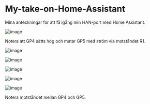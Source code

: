 # My-take-on-Home-Assistant

Mina anteckningar för att få igång min HAN-port med Home Assistant.

![image](https://github.com/user-attachments/assets/92d954cc-ea6b-4a86-b90b-473fdb16f454)

Notera att GP4 sätts hög och matar GP5 med ström via motståndet R1.


![image](https://github.com/user-attachments/assets/f4872115-89f5-47be-b81a-cbf5b15ee0e4)

![image](https://github.com/user-attachments/assets/9d47e774-c2b8-4ee1-ba86-0cab7114ebaa)

![image](https://github.com/user-attachments/assets/85ed337f-ec65-4e3d-a764-57b0225a62da)

![image](https://github.com/user-attachments/assets/e8a57f75-d8c5-4fe0-a88c-3ab08dd35dcc)

![image](https://github.com/user-attachments/assets/52b90cac-16fd-416f-a3da-5663a39152b0)

Notera motståndet mellan GP4 och GP5.
